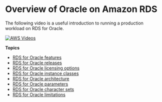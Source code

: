 # Overview of Oracle on Amazon RDS<a name="Oracle.Concepts.overview"></a>

The following video is a useful introduction to running a production workload on RDS for Oracle\.

[![AWS Videos](http://img.youtube.com/vi/vpSWZx4-M-M/0.jpg)](http://www.youtube.com/watch?v=vpSWZx4-M-M)

**Topics**
+ [RDS for Oracle features](Oracle.Concepts.FeatureSupport.md)
+ [RDS for Oracle releases](Oracle.Concepts.database-versions.md)
+ [RDS for Oracle licensing options](Oracle.Concepts.Licensing.md)
+ [RDS for Oracle instance classes](Oracle.Concepts.InstanceClasses.md)
+ [RDS for Oracle architecture](Oracle.Concepts.single-tenant.md)
+ [RDS for Oracle parameters](Oracle.Concepts.FeatureSupport.Parameters.md)
+ [RDS for Oracle character sets](Appendix.OracleCharacterSets.md)
+ [RDS for Oracle limitations](Oracle.Concepts.limitations.md)